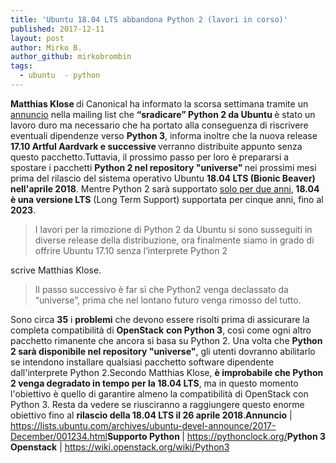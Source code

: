 ```yaml
---
title: 'Ubuntu 18.04 LTS abbandona Python 2 (lavori in corso)'
published: 2017-12-11
layout: post
author: Mirko B.
author_github: mirkobrombin
tags:
  - ubuntu  - python
---
```

<b>Matthias Klose </b><span style="font-weight: 400;">di Canonical ha informato la scorsa settimana tramite un </span><a href="https://lists.ubuntu.com/archives/ubuntu-devel-announce/2017-December/001234.html"><span style="font-weight: 400;">annuncio</span></a><span style="font-weight: 400;"> nella mailing list che </span><b>“sradicare” Python 2 da Ubuntu </b><span style="font-weight: 400;">è stato un lavoro duro ma necessario che ha portato alla conseguenza di riscrivere eventuali dipendenze verso </span><b>Python 3</b><span style="font-weight: 400;">, informa inoltre che la nuova release </span><b>17.10 Artful Aardvark e successive </b><span style="font-weight: 400;">verranno distribuite appunto senza questo pacchetto.</span><span style="font-weight: 400;">Tuttavia, il prossimo passo per loro è prepararsi a spostare i pacchetti </span><b>Python 2 nel repository "universe" </b><span style="font-weight: 400;">nei prossimi mesi prima del rilascio del sistema operativo Ubuntu </span><b>18.04 LTS (Bionic Beaver) nell'aprile 2018</b><span style="font-weight: 400;">. Mentre Python 2 sarà supportato </span><a href="https://pythonclock.org/"><span style="font-weight: 400;">solo per due anni</span></a><span style="font-weight: 400;">,</span><b> 18.04 è una versione LTS</b><span style="font-weight: 400;"> (Long Term Support) supportata per cinque anni, fino al </span><b>2023</b><span style="font-weight: 400;">.</span><blockquote><span style="font-weight: 400;">I lavori per la rimozione di Python 2 da Ubuntu si sono susseguiti in diverse release della distribuzione, ora finalmente siamo in grado di offrire Ubuntu 17.10 senza l’interprete Python 2</span></blockquote><span style="font-weight: 400;">scrive Matthias Klose. </span><blockquote><span style="font-weight: 400;">Il passo successivo è far sì che Python2 venga declassato da “universe”, prima che nel lontano futuro venga rimosso del tutto.</span></blockquote><span style="font-weight: 400;">Sono circa </span><b>35</b><span style="font-weight: 400;"> i </span><b>problemi</b><span style="font-weight: 400;"> che devono essere risolti prima di assicurare la completa compatibilità di </span><b>OpenStack</b> <b>con Python 3</b><span style="font-weight: 400;">, così come ogni altro pacchetto rimanente che ancora si basa su Python 2. </span><span style="font-weight: 400;">Una volta che </span><b>Python 2 sarà disponibile nel repository "universe"</b><span style="font-weight: 400;">, gli utenti dovranno abilitarlo se intendono installare qualsiasi pacchetto software dipendente dall'interprete Python 2.</span><span style="font-weight: 400;">Secondo Matthias Klose, </span><b>è improbabile che Python 2 venga degradato in tempo per la 18.04 LTS</b><span style="font-weight: 400;">, ma in questo momento l'obiettivo è quello di garantire almeno la compatibilità di OpenStack con Python 3. Resta da vedere se riusciranno a raggiungere questo enorme obiettivo fino al </span><b>rilascio della 18.04 LTS il 26 aprile 2018</b><span style="font-weight: 400;">.</span><b>Annuncio</b><span style="font-weight: 400;"> | </span><a href="https://lists.ubuntu.com/archives/ubuntu-devel-announce/2017-December/001234.html"><span style="font-weight: 400;">https://lists.ubuntu.com/archives/ubuntu-devel-announce/2017-December/001234.html</span></a><b>Supporto Python </b><span style="font-weight: 400;">| </span><a href="https://pythonclock.org/"><span style="font-weight: 400;">https://pythonclock.org/</span></a><b>Python 3 Openstack</b><span style="font-weight: 400;"> | </span><a href="https://wiki.openstack.org/wiki/Python3"><span style="font-weight: 400;">https://wiki.openstack.org/wiki/Python3</span></a>